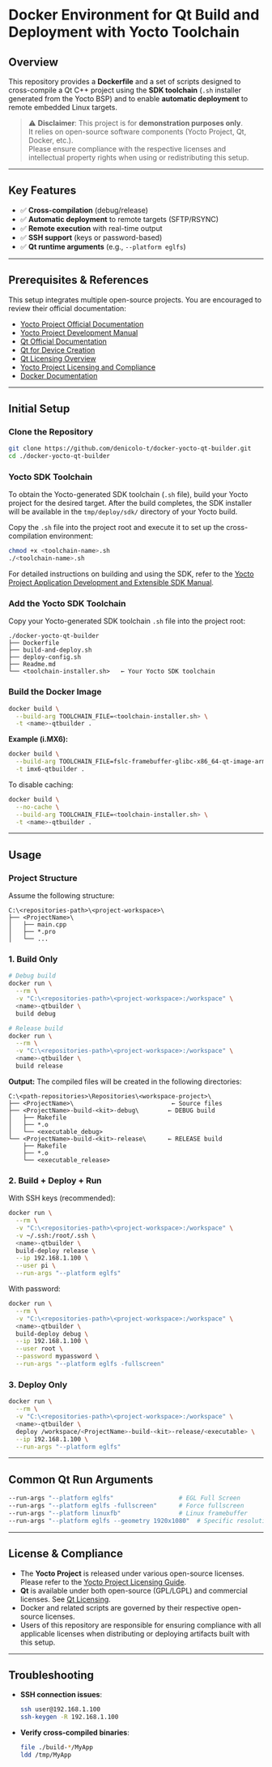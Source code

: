 

# Docker Environment for Qt Build and Deployment with Yocto Toolchain

## Overview

This repository provides a **Dockerfile** and a set of scripts designed to cross-compile a Qt C++ project using the **SDK toolchain** (`.sh` installer generated from the Yocto BSP) and to enable **automatic deployment** to remote embedded Linux targets.

> ⚠️ **Disclaimer**: This project is for **demonstration purposes only**.  
> It relies on open-source software components (Yocto Project, Qt, Docker, etc.).  
> Please ensure compliance with the respective licenses and intellectual property rights when using or redistributing this setup.

---

## Key Features

- ✅ **Cross-compilation** (debug/release)
- ✅ **Automatic deployment** to remote targets (SFTP/RSYNC)
- ✅ **Remote execution** with real-time output
- ✅ **SSH support** (keys or password-based)
- ✅ **Qt runtime arguments** (e.g., `--platform eglfs`)

---

## Prerequisites & References

This setup integrates multiple open-source projects. You are encouraged to review their official documentation:

- [Yocto Project Official Documentation](https://docs.yoctoproject.org/)  
- [Yocto Project Development Manual](https://docs.yoctoproject.org/dev-manual/)  
- [Qt Official Documentation](https://doc.qt.io/)  
- [Qt for Device Creation](https://doc.qt.io/QtForDeviceCreation/index.html)  
- [Qt Licensing Overview](https://www.qt.io/licensing/)  
- [Yocto Project Licensing and Compliance](https://docs.yoctoproject.org/ref-manual/ref-manual.html#license-compliance)  
- [Docker Documentation](https://docs.docker.com/)  

---

## Initial Setup

### Clone the Repository
```bash
git clone https://github.com/denicolo-t/docker-yocto-qt-builder.git
cd ./docker-yocto-qt-builder
```

###  Yocto SDK Toolchain

To obtain the Yocto-generated SDK toolchain (`.sh` file), build your Yocto project for the desired target. After the build completes, the SDK installer will be available in the `tmp/deploy/sdk/` directory of your Yocto build.

Copy the `.sh` file into the project root and execute it to set up the cross-compilation environment:

```bash
chmod +x <toolchain-name>.sh
./<toolchain-name>.sh
```

For detailed instructions on building and using the SDK, refer to the [Yocto Project Application Development and Extensible SDK Manual](https://docs.yoctoproject.org/sdk-manual/index.html).

### Add the Yocto SDK Toolchain
Copy your Yocto-generated SDK toolchain `.sh` file into the project root:

```
./docker-yocto-qt-builder
├── Dockerfile
├── build-and-deploy.sh
├── deploy-config.sh
├── Readme.md
└── <toolchain-installer.sh>   ← Your Yocto SDK toolchain
```

### Build the Docker Image
```bash
docker build \
  --build-arg TOOLCHAIN_FILE=<toolchain-installer.sh> \
  -t <name>-qtbuilder .
```

**Example (i.MX6):**
```bash
docker build \
  --build-arg TOOLCHAIN_FILE=fslc-framebuffer-glibc-x86_64-qt-image-armv7at2hf-neon-toolchain-2.3.sh \
  -t imx6-qtbuilder .
```

To disable caching:
```bash
docker build \
  --no-cache \
  --build-arg TOOLCHAIN_FILE=<toolchain-installer.sh> \
  -t <name>-qtbuilder .
```

---

## Usage

### Project Structure
Assume the following structure:

```
C:\<repositories-path>\<project-workspace>\
├── <ProjectName>\
│   ├── main.cpp
│   ├── *.pro
│   └── ...
```

### 1. Build Only
```bash
# Debug build
docker run \
  --rm \
  -v "C:\<repositories-path>\<project-workspace>:/workspace" \
  <name>-qtbuilder \
  build debug

# Release build
docker run \
  --rm \
  -v "C:\<repositories-path>\<project-workspace>:/workspace" \
  <name>-qtbuilder \
  build release
```

**Output:** The compiled files will be created in the following directories:

```
C:\<path-repositories>\Repositories\<workspace-project>\
├── <ProjectName>\                           ← Source files
├── <ProjectName>-build-<kit>-debug\        ← DEBUG build
│   ├── Makefile
│   ├── *.o
│   └── <executable_debug>
└── <ProjectName>-build-<kit>-release\      ← RELEASE build
    ├── Makefile
    ├── *.o
    └── <executable_release>
```

### 2. Build + Deploy + Run
With SSH keys (recommended):
```bash
docker run \
  --rm \
  -v "C:\<repositories-path>\<project-workspace>:/workspace" \
  -v ~/.ssh:/root/.ssh \
  <name>-qtbuilder \
  build-deploy release \
  --ip 192.168.1.100 \
  --user pi \
  --run-args "--platform eglfs"
```

With password:
```bash
docker run \
  --rm \
  -v "C:\<repositories-path>\<project-workspace>:/workspace" \
  <name>-qtbuilder \
  build-deploy debug \
  --ip 192.168.1.100 \
  --user root \
  --password mypassword \
  --run-args "--platform eglfs -fullscreen"
```

### 3. Deploy Only
```bash
docker run \
  --rm \
  -v "C:\<repositories-path>\<project-workspace>:/workspace" \
  <name>-qtbuilder \
  deploy /workspace/<ProjectName>-build-<kit>-release/<executable> \
  --ip 192.168.1.100 \
  --run-args "--platform eglfs"
```

---

## Common Qt Run Arguments

```bash
--run-args "--platform eglfs"                  # EGL Full Screen
--run-args "--platform eglfs -fullscreen"      # Force fullscreen
--run-args "--platform linuxfb"                # Linux framebuffer
--run-args "--platform eglfs --geometry 1920x1080"  # Specific resolution
```

---

## License & Compliance

- The **Yocto Project** is released under various open-source licenses. Please refer to the [Yocto Project Licensing Guide](https://docs.yoctoproject.org/ref-manual/ref-manual.html#license-compliance).
- **Qt** is available under both open-source (GPL/LGPL) and commercial licenses. See [Qt Licensing](https://www.qt.io/licensing/).
- Docker and related scripts are governed by their respective open-source licenses.
- Users of this repository are responsible for ensuring compliance with all applicable licenses when distributing or deploying artifacts built with this setup.

---

## Troubleshooting

- **SSH connection issues**:  
  ```bash
  ssh user@192.168.1.100
  ssh-keygen -R 192.168.1.100
  ```
- **Verify cross-compiled binaries**:  
  ```bash
  file ./build-*/MyApp
  ldd /tmp/MyApp
  ```